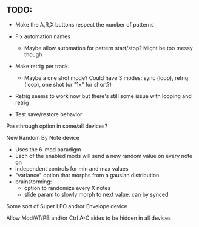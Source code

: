 ## TODO:
* Make the A,R,X buttons respect the number of patterns
* Fix automation names
  * Maybe allow automation for pattern start/stop? Might be too messy though

* Make retrig per track.
  - Maybe a one shot mode? Could have 3 modes: sync (loop), retrig (loop), one shot (or "1x" for short?)
* Retrig seems to work now but there's still some issue with looping and retrig
* Test save/restore behavior

Passthrough option in some/all devices?

New Random By Note device
* Uses the 6-mod paradigm
* Each of the enabled mods will send a new random value on every note on
* independent controls for min and max values
* "variance" option that morphs from a gausian distribution
* brainstorming:
  * option to randomize every X notes
  * slide param to slowly morph to next value. can by synced

Some sort of Super LFO and/or Envelope device

Allow Mod/AT/PB and/or Ctrl A-C sides to be hidden in all devices
